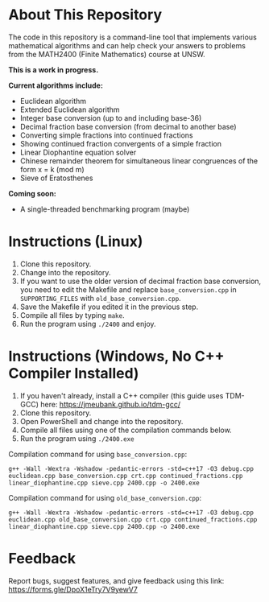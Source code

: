 # About This Repository
The code in this repository is a command-line tool that implements various mathematical algorithms and can help check your answers to problems from the MATH2400 (Finite Mathematics) course at UNSW.

**This is a work in progress.**

**Current algorithms include:**
- Euclidean algorithm
- Extended Euclidean algorithm
- Integer base conversion (up to and including base-36)
- Decimal fraction base conversion (from decimal to another base)
- Converting simple fractions into continued fractions
- Showing continued fraction convergents of a simple fraction
- Linear Diophantine equation solver
- Chinese remainder theorem for simultaneous linear congruences of the form x = k (mod m)
- Sieve of Eratosthenes

**Coming soon:**
- A single-threaded benchmarking program (maybe)

# Instructions (Linux)
1. Clone this repository.
2. Change into the repository.
3. If you want to use the older version of decimal fraction base conversion, you need to edit the Makefile and replace ```base_conversion.cpp``` in ```SUPPORTING_FILES``` with ```old_base_conversion.cpp```.
4. Save the Makefile if you edited it in the previous step.
5. Compile all files by typing ```make```.
6. Run the program using ```./2400``` and enjoy.

# Instructions (Windows, No C++ Compiler Installed)
1. If you haven't already, install a C++ compiler (this guide uses TDM-GCC) here: https://jmeubank.github.io/tdm-gcc/
2. Clone this repository.
3. Open PowerShell and change into the repository.
4. Compile all files using one of the compilation commands below.
5. Run the program using ```./2400.exe```

Compilation command for using ```base_conversion.cpp```:

```g++ -Wall -Wextra -Wshadow -pedantic-errors -std=c++17 -O3 debug.cpp euclidean.cpp base_conversion.cpp crt.cpp continued_fractions.cpp linear_diophantine.cpp sieve.cpp 2400.cpp -o 2400.exe```

Compilation command for using ```old_base_conversion.cpp```:

```g++ -Wall -Wextra -Wshadow -pedantic-errors -std=c++17 -O3 debug.cpp euclidean.cpp old_base_conversion.cpp crt.cpp continued_fractions.cpp linear_diophantine.cpp sieve.cpp 2400.cpp -o 2400.exe```

# Feedback
Report bugs, suggest features, and give feedback using this link: https://forms.gle/DpoX1eTry7V9yewV7
